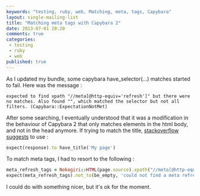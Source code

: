 ```yaml
---
keywords: "testing, ruby, web, Matching, meta, tags, Capybara"
layout: single-mailing-list
title: "Matching meta tags with Capybara 2"
date: 2013-07-01 20:20
comments: true
categories:
 - testing
 - ruby
 - web
published: true
---
```

As I updated my bundle, some capybara have_selector(...) matches started to fail. Here was the message :

```
expected to find xpath "//meta[@http-equiv='refresh']" but there were no matches. Also found "", which matched the selector but not all filters. (Capybara::ExpectationNotMet)
```

After some searching, I eventually understood that it was a modification in the behaviour of Capybara 2 that only matches elements in the html body, and not in the head anymore. If trying to match the title, [stackoverflow suggests](http://stackoverflow.com/questions/13573525/rspec-capybara-2-0-tripping-up-my-have-selector-tests) to use :
```ruby
expect(response).to have_title('My page')
```

To match meta tags, I had to resort to the following :
```ruby
meta_refresh_tags = Nokogiri::HTML(page.source).xpath("//meta[@http-equiv='refresh']")
expect(meta_refresh_tags).not_to(be_empty, 'could not find a meta refresh tag')
```

I could do with something nicer, but it's ok for the moment.
